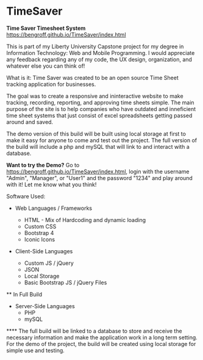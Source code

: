 # TimeSaver
**Time Saver Timesheet System**
https://bengroff.github.io/TimeSaver/index.html

This is part of my Liberty University Capstone project for my degree in Information Technology: Web and Mobile Programming. I would appreciate any feedback regarding any of my code, the UX design, organization, and whatever else you can think of!

What is it:
Time Saver was created to be an open source Time Sheet tracking application for businesses.

The goal was to create a responsive and ininteractive website to make tracking, recording, reporting, and approving time sheets simple. The main purpose of the site is to help companies who have outdated and inneficient time sheet systems that just consist of excel spreadsheets getting passed around and saved.

The demo version of this build will be built using local storage at first to make it easy for anyone to come and test out the project. The full version of the build will include a php and mySQL that will link to and interact with a database.

**Want to try the Demo?**
Go to https://bengroff.github.io/TimeSaver/index.html, login with the username "Admin", "Manager", or "User1" and the password "1234" and play around with it! Let me know what you think!

Software Used:
* Web Languages / Frameworks
  - HTML - Mix of Hardcoding and dynamic loading
  - Custom CSS
  - Bootstrap 4
  - Iconic Icons
  
* Client-Side Languages
  - Custom JS / jQuery
  - JSON
  - Local Storage
  - Basic Bootstrap JS / jQuery Files
  
** In Full Build
* Server-Side Languages
  - PHP
  - mySQL

**** The full build will be linked to a database to store and receive the necessary information and make the application work in a long term setting. For the demo of the project, the build will be created using local storage for simple use and testing.
